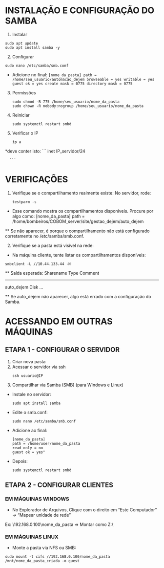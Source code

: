 # INSTALAÇÃO E CONFIGURAÇÃO DO SAMBA
1. Instalar
```
sudo apt update
sudo apt install samba -y
```
2. Configurar
```
sudo nano /etc/samba/smb.conf
```
* Adicione no final:
      ```
      [nome_da_pasta]
      path = /home/seu_usuario/automacao_dejem
      browseable = yes
      writable = yes
      guest ok = yes
      create mask = 0775
      directory mask = 0775
      ```
3. Permissões
      ```
      sudo chmod -R 775 /home/seu_usuario/nome_da_pasta
      sudo chown -R nobody:nogroup /home/seu_usuario/nome_da_pasta
      ```
4. Reiniciar
      ```
      sudo systemctl restart smbd
      ```      
5. Verificar o IP
      ```
      ip a
      ```
*deve conter isto:
      ```
      inet IP_servidor/24
      
      ```
# VERIFICAÇÕES
1. Verifique se o compartilhamento realmente existe: No servidor, rode:
      ```      
      testparm -s
      ```
* Esse comando mostra os compartilhamentos disponíveis. Procure por algo como:
[nome_da_pasta]
        path = /home/bombeiros/COBOM_server/site/gestao_dejem/auto_dejem
        
** Se não aparecer, é porque o compartilhamento não está configurado corretamente no /etc/samba/smb.conf.

2. Verifique se a pasta está visível na rede:
* Na máquina cliente, tente listar os compartilhamentos disponíveis:
```
smbclient -L //10.44.133.44 -N
```
** Saída esperada:
Sharename       Type      Comment
---------       ----      -------
auto_dejem      Disk
...

** Se auto_dejem não aparecer, algo está errado com a configuração do Samba.


# ACESSANDO EM OUTRAS MÁQUINAS
## ETAPA 1 - CONFIGURAR O SERVIDOR

1. Criar nova pasta
2. Acessar o servidor via ssh
      ```
      ssh usuario@IP
      ```
4. Compartilhar via Samba (SMB) (para Windows e Linux)
  * Instale no servidor:
      ```
      sudo apt install samba
      ```
  * Edite o smb.conf:
      ```
      sudo nano /etc/samba/smb.conf
      ```
  * Adicione ao final:
      ```
      [nome_da_pasta]
      path = /home/user/nome_da_pasta
      read only = no
      guest ok = yes"
      ```
  * Depois:
      ```
      sudo systemctl restart smbd
      ```
   
## ETAPA 2 - CONFIGURAR CLIENTES
### EM MÁQUINAS WINDOWS

* No Explorador de Arquivos, Clique com o direito em “Este Computador” → “Mapear unidade de rede”

Ex: \\192.168.0.100\nome_da_pasta => Montar como Z:\

### EM MÁQUINAS LINUX
* Monte a pasta via NFS ou SMB:
```
sudo mount -t cifs //192.168.0.100/nome_da_pasta /mnt/nome_da_pasta_criada -o guest
```

